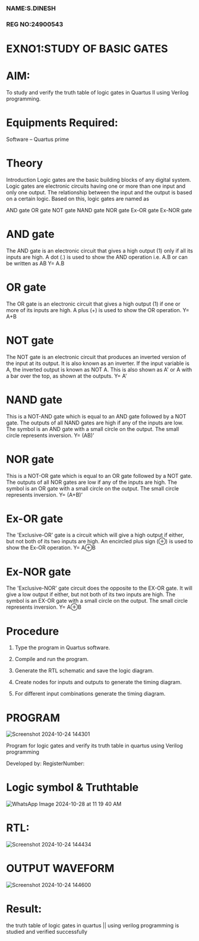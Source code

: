 ### NAME:S.DINESH
### REG NO:24900543
# EXNO1:STUDY OF BASIC GATES

# AIM:

To study and verify the truth table of logic gates in Quartus II using Verilog programming.

# Equipments Required:

Software – Quartus prime 

# Theory

Introduction Logic gates are the basic building blocks of any digital system. Logic gates are electronic circuits having one or more than one input and only one output. The relationship between the input and the output is based on a certain logic. Based on this, logic gates are named as

AND gate OR gate NOT gate NAND gate NOR gate Ex-OR gate Ex-NOR gate

# AND gate

The AND gate is an electronic circuit that gives a high output (1) only if all its inputs are high. A dot (.) is used to show the AND operation i.e. A.B or can be written as AB
Y= A.B

# OR gate

The OR gate is an electronic circuit that gives a high output (1) if one or more of its inputs are high. A plus (+) is used to show the OR operation.
Y= A+B

# NOT gate

The NOT gate is an electronic circuit that produces an inverted version of the input at its output. It is also known as an inverter. If the input variable is A, the inverted output is known as NOT A. This is also shown as A' or A with a bar over the top, as shown at the outputs.
Y= A'

# NAND gate

This is a NOT-AND gate which is equal to an AND gate followed by a NOT gate. The outputs of all NAND gates are high if any of the inputs are low. The symbol is an AND gate with a small circle on the output. The small circle represents inversion.
Y= (AB)’

# NOR gate

This is a NOT-OR gate which is equal to an OR gate followed by a NOT gate. The outputs of all NOR gates are low if any of the inputs are high. The symbol is an OR gate with a small circle on the output. The small circle represents inversion.
Y= (A+B)’

# Ex-OR gate

The 'Exclusive-OR' gate is a circuit which will give a high output if either, but not both of its two inputs are high. An encircled plus sign (⊕) is used to show the Ex-OR operation.
Y= A⊕B

# Ex-NOR gate

The 'Exclusive-NOR' gate circuit does the opposite to the EX-OR gate. It will give a low output if either, but not both of its two inputs are high. The symbol is an EX-OR gate with a small circle on the output. The small circle represents inversion.
Y= A⊕B

# Procedure

1.	Type the program in Quartus software.

2.	Compile and run the program.

3.	Generate the RTL schematic and save the logic diagram.

4.	Create nodes for inputs and outputs to generate the timing diagram.

5.	For different input combinations generate the timing diagram.


# PROGRAM
![Screenshot 2024-10-24 144301](https://github.com/user-attachments/assets/9458a6c0-9c45-48d8-94d6-bc0b330179bb)

Program for logic gates and verify its truth table in quartus using Verilog programming

 Developed by: RegisterNumber: 
 
# Logic symbol & Truthtable
![WhatsApp Image 2024-10-28 at 11 19 40 AM](https://github.com/user-attachments/assets/57df5c3c-d4ea-4093-b125-b31b916fce5a)


# RTL: 
![Screenshot 2024-10-24 144434](https://github.com/user-attachments/assets/7159b0cc-fae0-45bb-961f-d6ef9003a3f2)

 # OUTPUT WAVEFORM
![Screenshot 2024-10-24 144600](https://github.com/user-attachments/assets/48a1671d-7bca-42c9-8f82-6b6a68d8b0d2)

 # Result:
the truth table of logic gates in quartus || using verilog programming is studied and verified successfully
